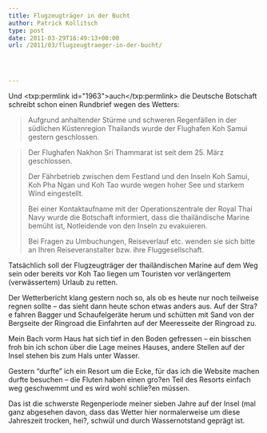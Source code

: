 ```yaml
---
title: Flugzeugträger in der Bucht
author: Patrick Kollitsch
type: post
date: 2011-03-29T16:49:13+00:00
url: /2011/03/flugzeugtraeger-in-der-bucht/




---
```

Und <txp:permlink id="1963">auch</txp:permlink> die Deutsche Botschaft schreibt schon einen Rundbrief wegen des Wetters:

> Aufgrund anhaltender Stürme und schweren Regenfällen in der südlichen Küstenregion Thailands wurde der Flughafen Koh Samui gestern geschlossen.
  
> Der Flughafen Nakhon Sri Thammarat ist seit dem 25. März geschlossen.
> 
> Der Fährbetrieb zwischen dem Festland und den Inseln Koh Samui, Koh Pha Ngan und Koh Tao wurde wegen hoher See und starkem Wind eingestellt.
> 
> Bei einer Kontaktaufname mit der Operationszentrale der Royal Thai Navy wurde die Botschaft informiert, dass die thailändische Marine bemüht ist, Notleidende von den Inseln zu evakuieren.
> 
> Bei Fragen zu Umbuchungen, Reiseverlauf etc. wenden sie sich bitte an Ihren Reiseveranstalter bzw. ihre Fluggesellschaft.

Tatsächlich soll der Flugzeugträger der thailändischen Marine auf dem Weg sein oder bereits vor Koh Tao liegen um Touristen vor verlängertem (verwässertem) Urlaub zu retten. 

Der Wetterbericht klang gestern noch so, als ob es heute nur noch teilweise regnen sollte &#8211; das sieht dann heute schon etwas anders aus. Auf der Stra?e fahren Bagger und Schaufelgeräte herum und schütten mit Sand von der Bergseite der Ringroad die Einfahrten auf der Meeresseite der Ringroad zu.

Mein Bach vorm Haus hat sich tief in den Boden gefressen &#8211; ein bisschen froh bin ich schon über die Lage meines Hauses, andere Stellen auf der Insel stehen bis zum Hals unter Wasser. 

Gestern &#8220;durfte&#8221; ich ein Resort um die Ecke, für das ich die Website machen durfte besuchen &#8211; die Fluten haben einen gro?en Teil des Resorts einfach weg geschwemmt und es wird wohl schlie?en müssen.

Das ist die schwerste Regenperiode meiner sieben Jahre auf der Insel (mal ganz abgesehen davon, dass das Wetter hier normalerweise um diese Jahreszeit trocken, hei?, schwül und durch Wassernotstand geprägt ist.